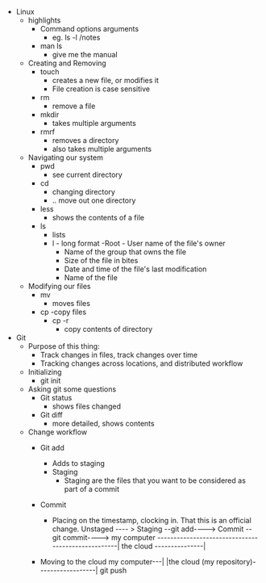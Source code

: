 - Linux
  - highlights
    - Command options arguments
       - eg. ls -l /notes
    - man ls
      - give me the manual
  - Creating and Removing
    - touch 
      - creates a new file, or modifies it
      - File creation is case sensitive
    - rm 
      - remove a file
    - mkdir
      - takes multiple arguments
    - rmrf
      - removes a directory
      - also takes multiple arguments
  - Navigating our system
    - pwd 
      - see current directory
    - cd 
      - changing directory
      - .. move out one directory
    - less
      - shows the contents of a file
    - ls 
      - lists
      - l - long format
          -Root - User name of the file's owner
          - Name of the group that owns the file
          - Size of the file in bites
          - Date and time of the file's last modification 
          - Name of the file
  - Modifying our files
    - mv
      - moves files
    - cp 
      -copy files
      - cp -r
        - copy contents of directory
- Git
  - Purpose of this thing:
    - Track changes in files, track changes over time
    - Tracking changes across locations, and distributed workflow
  - Initializing
    - git init
  - Asking git some questions
    - Git status
       - shows files changed
    - Git diff
      - more detailed, shows contents
  - Change workflow
    - Git add 
      - Adds to staging
      - Staging
        - Staging are the files that you want to be considered as part of a commit
    - Commit
      - Placing on the timestamp, clocking in. That this is an official change.
    Unstaged ---- >
                    Staging --git add---->
                                          Commit --git commit---->
    my computer ---------------------------------------------------|                                                                                             the cloud ---------------|

    - Moving to the cloud
    my computer---|
                  |the cloud (my repository)------------------|
                  git push





